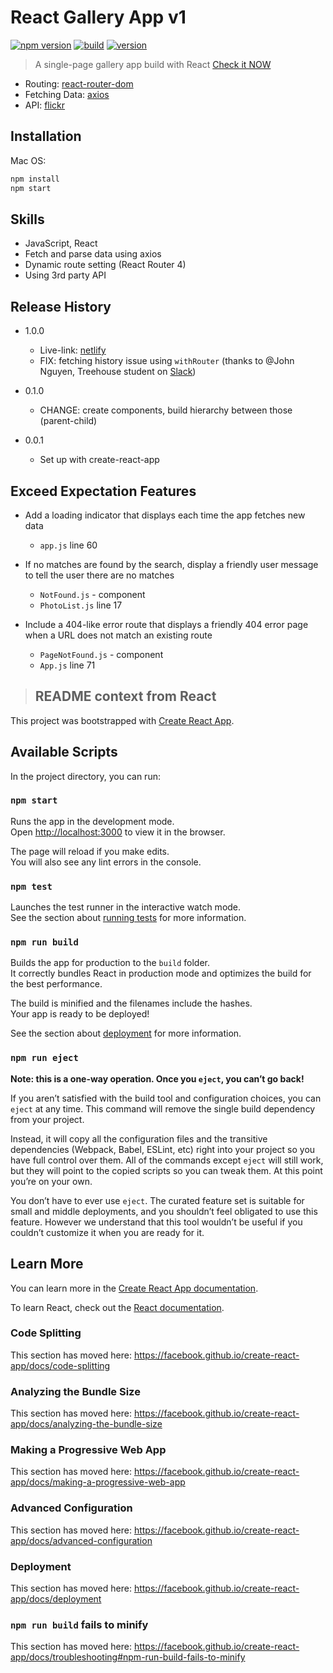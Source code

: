 # React Gallery App v1

[![npm version](https://badgen.net/badge/npm/v6.13.6/green?icon=npm)](https://www.npmjs.com/) [![build](https://badgen.net/badge/build/launched/green?icon=libraries)](https://github.com/brandonwie) [![version](https://badgen.net/badge/version/v1.0.0/green?icon=kofi)](https://github.com/brandonwie)

> A single-page gallery app build with React
> [Check it NOW](https://brandonwie-react-galley-app.netlify.com/)

- Routing: [react-router-dom](https://www.npmjs.com/package/react-router-dom)
- Fetching Data: [axios](https://www.npmjs.com/package/axios)
- API: [flickr](https://www.flickr.com/)

## Installation

Mac OS:

```sh
npm install
npm start
```

## Skills

- JavaScript, React
- Fetch and parse data using axios
- Dynamic route setting (React Router 4)
- Using 3rd party API

## Release History

- 1.0.0

  - Live-link: [netlify](https://www.netlify.com/)
  - FIX: fetching history issue using `withRouter` (thanks to @John Nguyen, Treehouse student on [Slack](https://slack.com/))

- 0.1.0

  - CHANGE: create components, build hierarchy between those (parent-child)

- 0.0.1
  - Set up with create-react-app

## Exceed Expectation Features

- Add a loading indicator that displays each time the app fetches new data

  - `app.js` line 60

- If no matches are found by the search, display a friendly user message to tell the user there are no matches

  - `NotFound.js` - component
  - `PhotoList.js` line 17

- Include a 404-like error route that displays a friendly 404 error page when a URL does not match an existing route
  - `PageNotFound.js` - component
  - `App.js` line 71

> ## README context from React

This project was bootstrapped with [Create React App](https://github.com/facebook/create-react-app).

## Available Scripts

In the project directory, you can run:

### `npm start`

Runs the app in the development mode.<br />
Open [http://localhost:3000](http://localhost:3000) to view it in the browser.

The page will reload if you make edits.<br />
You will also see any lint errors in the console.

### `npm test`

Launches the test runner in the interactive watch mode.<br />
See the section about [running tests](https://facebook.github.io/create-react-app/docs/running-tests) for more information.

### `npm run build`

Builds the app for production to the `build` folder.<br />
It correctly bundles React in production mode and optimizes the build for the best performance.

The build is minified and the filenames include the hashes.<br />
Your app is ready to be deployed!

See the section about [deployment](https://facebook.github.io/create-react-app/docs/deployment) for more information.

### `npm run eject`

**Note: this is a one-way operation. Once you `eject`, you can’t go back!**

If you aren’t satisfied with the build tool and configuration choices, you can `eject` at any time. This command will remove the single build dependency from your project.

Instead, it will copy all the configuration files and the transitive dependencies (Webpack, Babel, ESLint, etc) right into your project so you have full control over them. All of the commands except `eject` will still work, but they will point to the copied scripts so you can tweak them. At this point you’re on your own.

You don’t have to ever use `eject`. The curated feature set is suitable for small and middle deployments, and you shouldn’t feel obligated to use this feature. However we understand that this tool wouldn’t be useful if you couldn’t customize it when you are ready for it.

## Learn More

You can learn more in the [Create React App documentation](https://facebook.github.io/create-react-app/docs/getting-started).

To learn React, check out the [React documentation](https://reactjs.org/).

### Code Splitting

This section has moved here: <https://facebook.github.io/create-react-app/docs/code-splitting>

### Analyzing the Bundle Size

This section has moved here: <https://facebook.github.io/create-react-app/docs/analyzing-the-bundle-size>

### Making a Progressive Web App

This section has moved here: <https://facebook.github.io/create-react-app/docs/making-a-progressive-web-app>

### Advanced Configuration

This section has moved here: <https://facebook.github.io/create-react-app/docs/advanced-configuration>

### Deployment

This section has moved here: <https://facebook.github.io/create-react-app/docs/deployment>

### `npm run build` fails to minify

This section has moved here: <https://facebook.github.io/create-react-app/docs/troubleshooting#npm-run-build-fails-to-minify>
